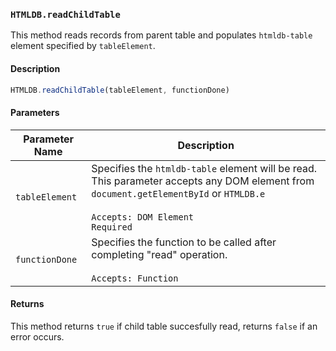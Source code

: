 ### `HTMLDB.readChildTable`

This method reads records from parent table and populates `htmldb-table` element specified by `tableElement`.

#### Description

```javascript
HTMLDB.readChildTable(tableElement, functionDone)
```

#### Parameters

| Parameter Name             | Description                               |
| -------------------------- | ----------------------------------------- |
| `tableElement` | Specifies the `htmldb-table` element will be read. This parameter accepts any DOM element from `document.getElementById` or `HTMLDB.e`<br><br>`Accepts: DOM Element`<br>`Required` |
| `functionDone` | Specifies the function to be called after completing "read" operation.<br><br>`Accepts: Function` |

#### Returns

This method returns `true` if child table succesfully read, returns `false` if an error occurs.